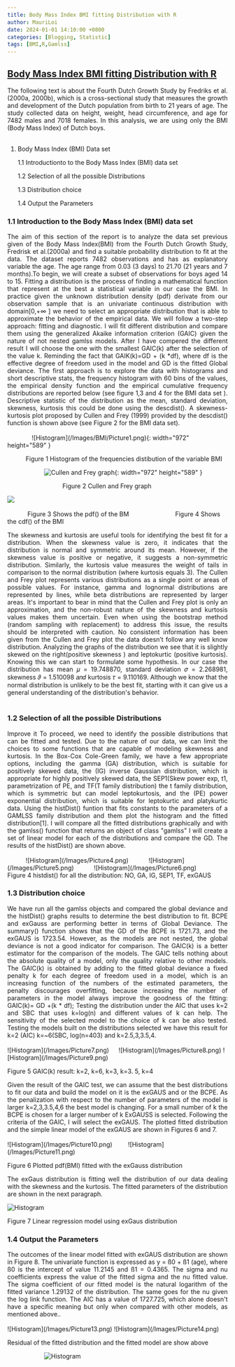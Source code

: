 ```yaml
---
title: Body Mass Index BMI fitting Distribution with R
author: MauriLoi
date: 2024-01-01 14:10:00 +0800
categories: [Blogging, Statistic]
tags: [BMI,R,Gamlss]
---
```


## [Body Mass Index BMI fitting Distribution with R](https://github.com/MauriLoi/Body-Mass-Index-BMI-fitting-Distribution-with-R)

<div align="justify"> The following text is about the Fourth Dutch Growth Study by Fredriks et al. (2000a, 2000b), which is a cross-sectional study that measures the growth and development of the Dutch population from birth to 21 years of age. The study collected data on height, weight, head circumference, and age for 7482 males and 7018 females. In this analysis, we are using only the BMI (Body Mass Index) of Dutch boys.  </div>   <br/>

1. Body Mass Index (BMI) Data set

   1.1  Introductionto to the Body Mass Index (BMI) data set 
    
   1.2  Selection of all the possible Distributions

   1.3  Distribution choice
    
   1.4  Output the Parameters
   
### 1.1 Introduction to the Body Mass Index (BMI) data set  

<div align="justify"> The aim of this section of the report is to analyze the data set previous given of the Body Mass Index(BMI) from the Fourth Dutch Growth Study, Fredrisk et al.(2000a) and find a suitable probability distribution to fit at the data. The dataset reports 7482 observations and has as explanatory variable the age. The age range from 0.03 (3 days) to 21.70 (21 years and 7 months).To begin, we will create a subset of observations for boys aged 14 to 15. 
Fitting a distribution is the process of finding a mathematical function that represent at the best a statistical variable in our case the BMI. In practice given the unknown distribution density (pdf) derivate from our observation sample that is an univariate continuous distribution with domain[0,+∞ ] we need to select an appropriate distribution that is able to approximate the behavior of the empirical data. We will follow a two-step approach: fitting and diagnostic. I will fit different distribution and compare them using the generalized Akaike information criterion (GAIC) given the nature of not nested gamlss models. After I have compered the different result I will choose the one with the smallest GAIC(k) after the selection of the value k. Reminding the fact that GAIK(k)=GD + (k *df), where df is the effective degree of freedom used in the model and GD is the fitted Global deviance. The first approach is to explore the data with histograms and short descriptive stats, the frequency histogram with 60 bins of the values, the empirical density function and the empirical cumulative frequency distributions are reported below (see figure 1,3 and 4 for the BMI data set ). Descriptive statistic of the distribution as the mean, standard deviation, skewness, kurtosis this could be done using the descdist(). A skewness-kurtosis plot proposed by Cullen and Frey (1999) provided by the descdist() function is shown above (see Figure 2 for the BMI data set).  </div>  <br/>
&emsp;&emsp;&emsp;&emsp;![Histogram](/Images/BMI/Picture1.png){: width="972" height="589" }

&emsp;&emsp;&emsp;Figure 1 Histogram of the frequencies distibution of the variable BMI

&emsp;&emsp;&emsp;&emsp;&emsp;&emsp;![Cullen and Frey graph](porfolioo.github.io/Images/BMI/Picture1.png){: width="972" height="589" }

&emsp;&emsp;&emsp;&emsp;&emsp;&emsp;&emsp;&emsp;&emsp;Figure 2 Cullen and Frey graph  

![](/Images/Picture3.png)  

&emsp;&emsp;&emsp; Figure 3 Shows the pdf() of the BM    &emsp;&emsp;&emsp;&emsp;&emsp;&emsp;&emsp; Figure 4 Shows the cdf() of the BMI  

<div align="justify"> The skewness and kurtosis are useful tools for identifying the best fit for a distribution. When the skewness value is zero, it indicates that the distribution is normal and symmetric around its mean. However, if the skewness value is positive or negative, it suggests a non-symmetric distribution.
Similarly, the kurtosis value measures the weight of tails in comparison to the normal distribution (where kurtosis equals 3). The Cullen and Frey plot represents various distributions as a single point or areas of possible values. For instance, gamma and lognormal distributions are represented by lines, while beta distributions are represented by larger areas. It's important to bear in mind that the Cullen and Frey plot is only an approximation, and the non-robust nature of the skewness and kurtosis values makes them uncertain. Even when using the bootstrap method (random sampling with replacement) to address this issue, the results should be interpreted with caution. No consistent information has been given from the Cullen and Frey plot the data doesn’t follow any well know distribution. Analyzing the graphs of the distribution we see that it is slightly skewed on the right(positive skewness ) and leptokurtic (positive kurtosis). Knowing this we can start to formulate some hypothesis. In our case the distribution has mean 𝜇 = 19.748870, standard deviation 𝜎 = 2.268981, skewness 𝜗 = 1.510098 𝑎𝑛𝑑 kurtosis 𝜏 = 9.110169. Although we know that the normal distribution is unlikely to be the best fit, starting with it can give us a general understanding of the distribution's behavior.  </div> <br/>

### 1.2 Selection of all the possible Distributions  

<div align="justify"> Improve it
To proceed, we need to identify the possible distributions that can be fitted and tested. Due to the nature of our data, we can limit the choices to some functions that are capable of modeling skewness and kurtosis. In the Box-Cox Cole-Green family, we have a few appropriate options, including the gamma (GA) distribution, which is suitable for positively skewed data, the (IG) inverse Gaussian distribution, which is appropriate for highly positively skewed data, the SEP1(Skew power exp, t1, parametrization of PE, and TF(T family distribution) the t family distribution, which is symmetric but can model leptokurtosis, and the (PE) power exponential distribution, which is suitable for leptokurtic and platykurtic data.
Using the histDist() funtion that fits constants to the parameters of a GAMLSS family distribution and them plot the histogram and the fitted distribution[1]. I will compare all the fitted distributions graphically and with the gamlss() function that returns an object of class "gamlss" I will create a set of linear model for each of the distributions and compare the GD. The results of the histDist() are shown above.  </div>  <br/>
&emsp;&emsp;&emsp;![Histogram](/Images/Picture4.png) 
&emsp;&emsp;&emsp;![Histogram](/Images/Picture5.png)  
&emsp;&emsp;&emsp;![Histogram](/Images/Picture6.png) 
&emsp;&emsp;&emsp;Figure 4  histdist() for all the distribution: NO, GA, IG, SEP1, TF, exGAUS  

###  1.3 Distribution choice  

<div align="justify"> We have run all the gamlss objects and compared the global deviance and the histDist() graphs results to determine the best distribution to fit. BCPE and exGauss are performing better in terms of Global Deviance. The summary() function shows that the GD of the BCPE is 1721.73, and the exGAUS is 1723.54. However, as the models are not nested, the global deviance is not a good indicator for comparison. 
The GAIC(k) is a better estimator for the comparison of the models. The GAIC tells nothing about the absolute quality of a model, only the quality relative to other models. The GAIC(k) is obtained by adding to the fitted global deviance a fixed penalty k for each degree of freedom used in a model, which is an increasing function of the numbers of the estimated parameters, the penalty discourages overfitting, because increasing the number of parameters in the model always improve the goodness of the fitting:
GAIC(k)= GD +(k * df);
Testing the distribution under the AIC that uses k=2 and SBC that uses k=log(n) and different values of k can help. The sensitivity of the selected model to the choice of k can be also tested. Testing the models built on the distributions selected we have this result for k=2 (AIC) k=~6(SBC, log(n=403) and k=2.5,3,3.5,4.  </div>  <br/>
![Histogram](/Images/Picture7.png) &emsp; ![Histogram](/Images/Picture8.png)  
![Histogram](/Images/Picture9.png)

Figure 5 GAIC(k) result: k=2, k=6, k=3, k=3. 5, k=4  

<div align="justify"> Given the result of the GAIC test, we can assume that the best distributions to fit our data and build the model on it is the exGAUS and or the BCPE. As the penalization with respect to the number of parameters of the model is larger k=2,3,3.5,4,6 the best model is changing. For a small number of k the BCPE is chosen for a larger number of k ExGAUSS is selected. Following the criteria of the GAIC, I will select the exGAUS. The plotted fitted distribution and the simple linear model of the exGAUS are shown in Figures 6 and 7.   </div>  <br/>
![Histogram](/Images/Picture10.png) &emsp;&emsp; ![Histogram](/Images/Picture11.png)  

Figure 6 Plotted pdf(BMI) fitted with the exGauss distribution  

<div align="justify"> The exGaus distribution is fitting well the distribution of our data dealing with the skewness and the kurtosis. The fitted parameters of the distribution are shown in the next paragraph.  </div>  

![Histogram](/Images/Picture12.png)  

Figure 7 Linear regression model using exGaus distribution  

###  1.4 Output the Parameters  

<div align="justify"> The outcomes of the linear model fitted with exGAUS distribution are shown in Figure 8. The univariate function is expressed as y = ß0 + ß1 (age), where ß0 is the intercept of value 11.2145 and ß1 = 0.4365. The sigma and nu coefficients express the value of the fitted sigma and the nu fitted value. The sigma coefficient of our fitted model is the natural logarithm of the fitted variance 1.29132 of the distribution. The same goes for the nu given the log link function. The AIC has a value of 1727.725, which alone doesn't have a specific meaning but only when compared with other models, as mentioned above..  </div>  <br>
![Histogram](/Images/Picture13.png)
![Histogram](/Images/Picture14.png)  

Residual of the fitted distribution and the fitted model are show above  

&emsp;&emsp;&emsp;&emsp;&emsp;&emsp;![Histogram](/Images/Picture15.png)  




